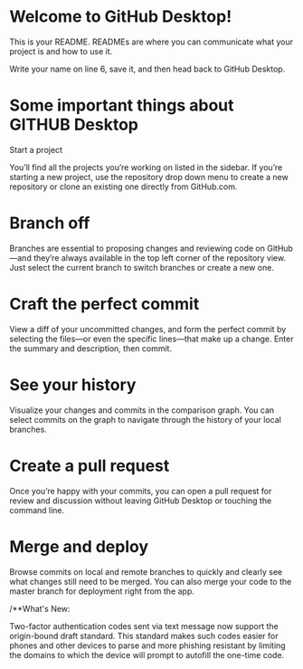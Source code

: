 # Welcome to GitHub Desktop!

This is your README. READMEs are where you can communicate what your project is and how to use it.

Write your name on line 6, save it, and then head back to GitHub Desktop.


# Some important things about GITHUB Desktop
Start a project

You’ll find all the projects you’re working on listed in the sidebar. If you’re starting a new project, use the repository drop down menu to create a new repository or clone an existing one directly from GitHub.com.

# Branch off

Branches are essential to proposing changes and reviewing code on GitHub—and they’re always available in the top left corner of the repository view. Just select the current branch to switch branches or create a new one.

# Craft the perfect commit

View a diff of your uncommitted changes, and form the perfect commit by selecting the files—or even the specific lines—that make up a change. Enter the summary and description, then commit.

# See your history

Visualize your changes and commits in the comparison graph. You can select commits on the graph to navigate through the history of your local branches.

# Create a pull request

Once you’re happy with your commits, you can open a pull request for review and discussion without leaving GitHub Desktop or touching the command line.

# Merge and deploy

Browse commits on local and remote branches to quickly and clearly see what changes still need to be merged. You can also merge your code to the master branch for deployment right from the app.

/**What's New:

Two-factor authentication codes sent via text message now support the origin-bound draft standard. This standard makes such codes easier for phones and other devices to parse and more phishing resistant by limiting the domains to which the device will prompt to autofill the one-time code.
